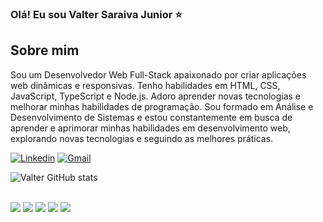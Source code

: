 ### Olá! Eu sou Valter Saraiva Junior ⭐

## Sobre mim
Sou um Desenvolvedor Web Full-Stack apaixonado por criar aplicações web dinâmicas e responsivas. Tenho habilidades em HTML, CSS, JavaScript, TypeScript e Node.js. Adoro aprender novas tecnologias e melhorar minhas habilidades de programação. Sou formado em Análise e Desenvolvimento de Sistemas e estou constantemente em busca de aprender e aprimorar minhas habilidades em desenvolvimento web, explorando novas tecnologias e seguindo as melhores práticas.

[![Linkedin](https://img.shields.io/badge/LinkedIn-0077B5?style=for-the-badge&logo=linkedin&logoColor=white)](https://www.linkedin.com/in/valter-saraiva-junior-10b78931/)
[![Gmail](https://img.shields.io/badge/Gmail-D14836?style=for-the-badge&logo=gmail&logoColor=white)](vsaraivapuc@gmiail.com)

![Valter GitHub stats](https://github-readme-stats.vercel.app/api?username=ValterSaraivaJunior&show_icons=true&theme=dracula)


<div style="display: inline_block"><br/>
 <img align="center alt="Html5" src="https://img.shields.io/badge/HTML-239120?style=for-the-badge&logo=html5&logoColor=white"/>
<img align="center alt="JavaScript" src="https://img.shields.io/badge/JavaScript-F7DF1E?style=for-the-badge&logo=javascript&logoColor=black"/>
<img align="center alt="Css" src="https://img.shields.io/badge/CSS-239120?&style=for-the-badge&logo=css3&logoColor=white"/>
<img align="center alt="Nodejs" src="https://img.shields.io/badge/Node.js-43853D?style=for-the-badge&logo=node.js&logoColor=white"/>
<img align="center alt="Typescript" src="https://img.shields.io/badge/TypeScript-007ACC?style=for-the-badge&logo=typescript&logoColor=white"/>

</div><br/>
